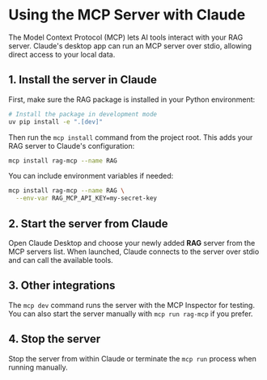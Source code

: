 # Using the MCP Server with Claude

The Model Context Protocol (MCP) lets AI tools interact with your RAG server. Claude's desktop app can run an MCP server over stdio, allowing direct access to your local data.

## 1. Install the server in Claude

First, make sure the RAG package is installed in your Python environment:

```bash
# Install the package in development mode
uv pip install -e ".[dev]"
```

Then run the `mcp install` command from the project root. This adds your RAG server to Claude's configuration:

```bash
mcp install rag-mcp --name RAG
```

You can include environment variables if needed:

```bash
mcp install rag-mcp --name RAG \
  --env-var RAG_MCP_API_KEY=my-secret-key
```

## 2. Start the server from Claude

Open Claude Desktop and choose your newly added **RAG** server from the MCP servers list. When launched, Claude connects to the server over stdio and can call the available tools.

## 3. Other integrations

The `mcp dev` command runs the server with the MCP Inspector for testing. You can also start the server manually with `mcp run rag-mcp` if you prefer.

## 4. Stop the server

Stop the server from within Claude or terminate the `mcp run` process when running manually.
